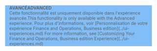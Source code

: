 <blockquote STYLE="background: #81BEF7;border-left:None"><span data-ttu-id="c5975-101"><b>AVANCÉ</b></span><span class="sxs-lookup"><span data-stu-id="c5975-101"><b>ADVANCED</b></span></span><br /><span data-ttu-id="c5975-102">Cette fonctionnalité est uniquement disponible dans l'expérience avancée.</span><span class="sxs-lookup"><span data-stu-id="c5975-102">This functionality is only available with the Advanced experience.</span></span> <span data-ttu-id="c5975-103">Pour plus d'informations, voir [Personnalisation de votre expérience Finance and Operations, Business edition](../ui-experiences.md) </span><span class="sxs-lookup"><span data-stu-id="c5975-103">For more information, see [Customizing Your Finance and Operations, Business edition  Experience](../ui-experiences.md) </span></span></blockquote>

